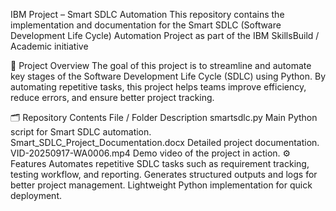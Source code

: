 IBM Project – Smart SDLC Automation This repository contains the implementation and documentation for the Smart SDLC (Software Development Life Cycle) Automation Project as part of the IBM SkillsBuild / Academic initiative

📑 Project Overview
The goal of this project is to streamline and automate key stages of the Software Development Life Cycle (SDLC) using Python. By automating repetitive tasks, this project helps teams improve efficiency, reduce errors, and ensure better project tracking.

🗂 Repository Contents
File / Folder	Description
smartsdlc.py	Main Python script for Smart SDLC automation.
Smart_SDLC_Project_Documentation.docx	Detailed project documentation.
VID-20250917-WA0006.mp4	Demo video of the project in action.
⚙️ Features
Automates repetitive SDLC tasks such as requirement tracking, testing workflow, and reporting.
Generates structured outputs and logs for better project management.
Lightweight Python implementation for quick deployment.

